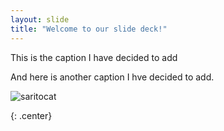 ```yaml
---
layout: slide
title: "Welcome to our slide deck!"
---
```


This is the caption I have decided to add

And here is another caption I hve decided to add.

![saritocat](https://octodex.github.com/images/saritocat.png)

{: .center}

